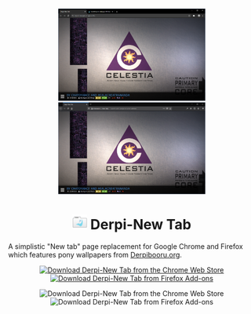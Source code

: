<p align="center"><img src="https://raw.githubusercontent.com/SeinopSys/Derpi-NewTab/master/screenshots/chrome/3_display.png" alt="Derpi-New Tab Chrome Screenshot" width="300px"> <img src="https://raw.githubusercontent.com/SeinopSys/Derpi-NewTab/master/screenshots/firefox/3_display.png" alt="Derpi-New Tab Firefox Screenshot" width="300px"></p>
<h1 align="center"><img src="https://raw.githubusercontent.com/SeinopSys/Derpi-NewTab/master/derpinewtab/img/64.png" alt="Derpi-New Tab Extension Logo" height="30px"> Derpi-New Tab</h1>

A simplistic "New tab" page replacement for Google Chrome and Firefox which features pony wallpapers from [Derpibooru.org](http://derpibooru.org/).

<p align="center"><a href="https://chrome.google.com/webstore/detail/derpi-new-tab/noggelkbkffdifgemicnanbkghjkoipl"><img src="https://developer.chrome.com/webstore/images/ChromeWebStore_BadgeWBorder_v2_340x96.png" height="60" alt="Download Derpi-New Tab from the Chrome Web Store"></a> <a href="https://addons.mozilla.org/en-US/firefox/addon/derpi-newtab/"><img src="https://addons.cdn.mozilla.net/static/img/addons-buttons/AMO-button_1.png" height="60" alt="Download Derpi-New Tab from Firefox Add-ons"></a></p>

<p align="center"><img alt="Download Derpi-New Tab from the Chrome Web Store" src="https://img.shields.io/chrome-web-store/v/noggelkbkffdifgemicnanbkghjkoipl"> <img alt="Download Derpi-New Tab from Firefox Add-ons" src="https://img.shields.io/amo/v/derpi-newtab"></p>
